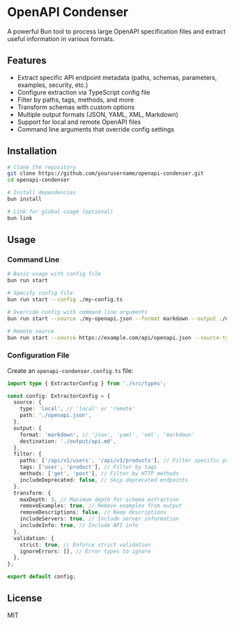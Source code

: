# OpenAPI Condenser

A powerful Bun tool to process large OpenAPI specification files and extract useful information in various formats.

## Features

- Extract specific API endpoint metadata (paths, schemas, parameters, examples, security, etc.)
- Configure extraction via TypeScript config file
- Filter by paths, tags, methods, and more
- Transform schemas with custom options
- Multiple output formats (JSON, YAML, XML, Markdown)
- Support for local and remote OpenAPI files
- Command line arguments that override config settings

## Installation

```bash
# Clone the repository
git clone https://github.com/yourusername/openapi-condenser.git
cd openapi-condenser

# Install dependencies
bun install

# Link for global usage (optional)
bun link
```

## Usage

### Command Line

```bash
# Basic usage with config file
bun run start

# Specify config file
bun run start --config ./my-config.ts

# Override config with command line arguments
bun run start --source ./my-openapi.json --format markdown --output ./docs/api.md

# Remote source
bun run start --source https://example.com/api/openapi.json --source-type remote
```

### Configuration File

Create an `openapi-condenser.config.ts` file:

```typescript
import type { ExtractorConfig } from './src/types';

const config: ExtractorConfig = {
  source: {
    type: 'local', // 'local' or 'remote'
    path: './openapi.json',
  },
  output: {
    format: 'markdown', // 'json', 'yaml', 'xml', 'markdown'
    destination: './output/api.md',
  },
  filter: {
    paths: ['/api/v1/users', '/api/v1/products'], // Filter specific paths
    tags: ['user', 'product'], // Filter by tags
    methods: ['get', 'post'], // Filter by HTTP methods
    includeDeprecated: false, // Skip deprecated endpoints
  },
  transform: {
    maxDepth: 3, // Maximum depth for schema extraction
    removeExamples: true, // Remove examples from output
    removeDescriptions: false, // Keep descriptions
    includeServers: true, // Include server information
    includeInfo: true, // Include API info
  },
  validation: {
    strict: true, // Enforce strict validation
    ignoreErrors: [], // Error types to ignore
  },
};

export default config;
```

## License

MIT
